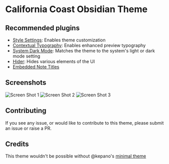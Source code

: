 # California Coast Obsidian Theme

## Recommended plugins

- [Style Settings](https://github.com/mgmeyers/obsidian-style-settings): Enables theme customization
- [Contextual Typography](https://github.com/mgmeyers/obsidian-contextual-typography): Enables enhanced preview typography
- [System Dark Mode](https://github.com/kepano/obsidian-system-dark-mode): Matches the theme to the system's light or dark mode setting
- [Hider](https://github.com/kepano/obsidian-hider): Hides various elements of the UI
- [Embedded Note Titles](https://github.com/mgmeyers/obsidian-embedded-note-titles)


## Screenshots

<img src="https://github.com/mgmeyers/obsidian-california-coast-theme/raw/main/screenshots/01.png" alt="Screen Shot 1" />
<img src="https://github.com/mgmeyers/obsidian-california-coast-theme/raw/main/screenshots/02.png" alt="Screen Shot 2" />
<img src="https://github.com/mgmeyers/obsidian-california-coast-theme/raw/main/screenshots/03.png" alt="Screen Shot 3" />


## Contributing

If you see any issue, or would like to contribute to this theme, please submit an issue or raise a PR.


## Credits

This theme wouldn't be possible without @kepano's [minimal theme](https://github.com/kepano/obsidian-minimal)